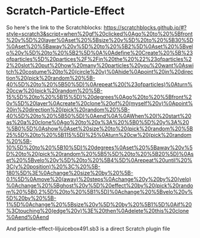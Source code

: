 # Scratch-Particle-Effect
So here's the link to the Scratchblocks:
https://scratchblocks.github.io/#?style=scratch3&script=when%20gf%20clicked%0Ago%20to%20%5Bfront%20v%5D%20layer%0Aset%20%5Bsize%20v%5D%20to%20%5B30%5D%0Aset%20%5Baway%20v%5D%20to%20%5B2%5D%0Aset%20%5Bvelo%20v%5D%20to%20%5B2%5D%0A%0Adefine%20Create%20%5B%23ofparticles%5D%20partices%2F%2Fin%20the%20%22%23ofparticles%22%20slot%20put%20how%20many%20particles%20you%20want%0Aswitch%20costume%20to%20(circle%20v)%0Ahide%0Apoint%20in%20direction%20(pick%20random%20%5B-40%5D%20to%20%5B50%5D)%0Arepeat%20(%23ofparticles)%0Aturn%20ccw%20(pick%20random%20%5B-15%5D%20to%20%5B15%5D)%20degrees%0Ago%20to%20%5Bfront%20v%5D%20layer%0Acreate%20clone%20of%20(myself%20v)%0Apoint%20in%20direction%20(pick%20random%20%5B-40%5D%20to%20%5B50%5D)%0Aend%0A%0AWhen%20I%20start%20as%20a%20clone%0Ago%20to%20x%3A%20%5B0%5D%20y%3A%20%5B0%5D%0Ashow%0Aset%20size%20to%20(pick%20random%20%5B25%5D%20to%20%5B115%5D)%25%0Aturn%20cw%20(pick%20random%20%5B-10%5D%20to%20%5B10%5D)%20degrees%0Aset%20%5Baway%20v%5D%20to%20(pick%20random%20%5B5%5D%20to%20%5B20%5D)%0Aset%20%5Bvelo%20v%5D%20to%20%5B4%5D%0Arepeat%20until%20%3C(y%20position)%20%3C%20%5B-180%5D%3E%0Achange%20size%20by%20%5B-0.1%5D%0Amove%20(away)%20steps%0Achange%20y%20by%20(velo)%0Achange%20%5Bghost%20v%5D%20effect%20by%20(pick%20random%20%5B0.2%5D%20to%20%5B1%5D)%0Achange%20%5Bvelo%20v%5D%20by%20%5B-1%5D%0Achange%20%5Bsize%20v%5D%20by%20%5B1%5D%0Aif%20%3Ctouching%20(edge%20v)%3E%20then%0Adelete%20this%20clone%0Aend%0Aend

And particle-effect-liljuicebox491.sb3 is a direct Scratch plugin file
